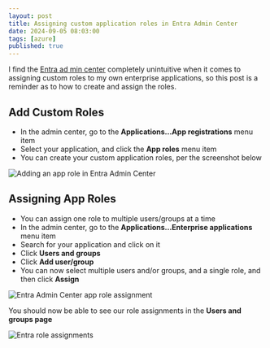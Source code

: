 ```yaml
---
layout: post
title: Assigning custom application roles in Entra Admin Center
date: 2024-09-05 08:03:00
tags: [azure]
published: true
---
```


I find the [Entra ad min center](https://entra.microsoft.com/) completely unintuitive when it comes to assigning custom roles to my own enterprise applications, so this post is a reminder as to how to create and assign the roles.

## Add Custom Roles

- In the admin center, go to the **Applications...App registrations** menu item
- Select your application, and click the **App roles** menu item
- You can create your custom application roles, per the screenshot below

![Adding an app role in Entra Admin Center](../assets/img/2024/entra-add-app-role.png)

## Assigning App Roles

- You can assign one role to multiple users/groups at a time
- In the admin center, go to the **Applications...Enterprise applications** menu item
- Search for your application and click on it
- Click **Users and groups**
- Click **Add user/group**
- You can now select multiple users and/or groups, and a single role, and then click **Assign**

![Entra Admin Center app role assignment](../assets/img/2024/entra-app-role-assignment.png)

You should now be able to see our role assignments in the **Users and groups page**

![Entra role assignments](../assets/img/2024/entra-role-assignments.png)


